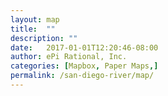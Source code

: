 ```yaml
---
layout: map
title:  ""
description: ""
date:   2017-01-01T12:20:46-08:00
author: ePi Rational, Inc.
categories: [Mapbox, Paper Maps,]
permalink: /san-diego-river/map/
---
```



<div id="map" class="map"></div>



<script>

var bounds = [     // WSEN
    [-118.01146,32.26936], // Southwest coordinates
    [-115.78124,33.74340]  // Northeast coordinates
];

var map = new mapboxgl.Map({
    container: 'map',
    style: 'mapbox://styles/roblabs/cj0x6x1ig00el2rqrp6ep4agm',
    zoom: 9.5,
    minZoom: 9,
    maxZoom: 13.1,
    center: [-116.868, 32.879],
    maxBounds: bounds
});

map.addControl(new mapboxgl.FullscreenControl());
map.addControl(new mapboxgl.NavigationControl());


/* ******************** */
// Small map moves
// when either map finishes moving, trigger an update on the other one.
<!-- map.on('moveend', follow).on('zoomend', follow); -->
mapsmall.on('moveend', follow).on('zoomend', follow);

// quiet is a cheap and dirty way of avoiding a problem in which one map
// syncing to another leads to the other map syncing to it, and so on
// ad infinitum. this says that while we are calling sync, do not try to
// loop again and sync other maps
var quiet = false;
function follow(e) {
    if (quiet) return;
    quiet = true;
    if (e.target === map) sync(mapsmall, e);
    if (e.target === mapsmall) sync(map, e);
    quiet = false;
}

// sync simply steals the settings from the moved map (e.target)
// and applies them to the other map.
function sync(mapToSync, e) {

  mapToSync.easeTo({
    center: e.target.getCenter()
    });
}


/* ******************** */
// map move to update Lat/Long

map.on('zoomend', function(){
  ZoomOrDragEnd();
});

map.on('moveend', function(){
  ZoomOrDragEnd();
});

function ZoomOrDragEnd(){
  var zoom = map.getZoom();
  var center = map.getCenter().toArray();

  var zoomOutput = parseFloat(zoom).toFixed(2);
  var centerOutput = parseFloat(center[1]).toFixed(4) + ', ' + parseFloat(center[0]).toFixed(4);
  document.getElementById('zoom-level').innerHTML = 'Zoom, Lat, Lng:  ' + zoomOutput + ', ' + centerOutput;
}
</script>
